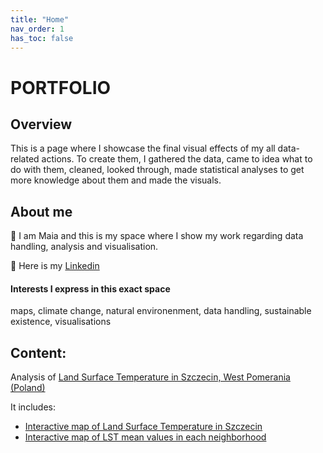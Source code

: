 ```yaml
---
title: "Home"
nav_order: 1
has_toc: false
---
```


# PORTFOLIO

## Overview

This is a page where I showcase the final visual effects of my all data-related actions. To create them, I gathered the data, came to idea what to do with them, cleaned, looked through, made statistical analyses to get more knowledge about them and made the visuals.

## About me
🍊 I am Maia and this is my space where I show my work regarding data handling, analysis and visualisation.

🍊 Here is my [Linkedin](www.linkedin.com/in/maia-tr)


#### **Interests I express in this exact space**
maps, climate change, natural environenment, data handling, sustainable existence, visualisations

## Content:

Analysis of [Land Surface Temperature in Szczecin, West Pomerania (Poland)](https://maia-tr.github.io/portfolio/lst/)

It includes:
- [Interactive map of Land Surface Temperature in Szczecin](https://maia-tr.github.io/portfolio/lst/interactive_bokeh_plot.html)
- [Interactive map of LST mean values in each neighborhood](https://maia-tr.github.io/portfolio/lst/zonal_stats_map.html)